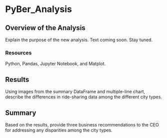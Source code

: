 # PyBer_Analysis
## Overview of the Analysis
Explain the purpose of the new analysis.
Text coming soon. Stay tuned.


### Resources
Python, Pandas, Jupyter Notebook, and Matplot.


## Results
Using images from the summary DataFrame and multiple-line chart, describe the differences in ride-sharing data among the different city types.



## Summary
Based on the results, provide three business recommendations to the CEO for addressing any disparities among the city types.
